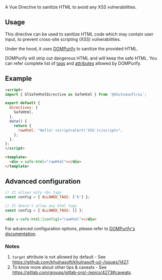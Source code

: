 A Vue Directive to sanitize HTML to avoid any XSS vulnerabilities.

## Usage

This directive can be used to sanitize HTML code which may contain user input, to prevent cross-site
scripting (XSS) vulnerabilities.

Under the hood, it uses [DOMPurify](https://github.com/cure53/DOMPurify) to sanitize the provided HTML.

DOMPurify will strip out dangerous HTML and will keep the safe HTML. You can refer complete list of
[tags][1] and [attributes][2] allowed by DOMPurify.

[1]: https://github.com/cure53/DOMPurify/blob/main/src/tags.js
[2]: https://github.com/cure53/DOMPurify/blob/main/src/attrs.js

## Example

```html
<script>
import { GlSafeHtmlDirective as SafeHtml } from '@khulnasoft/ui';

export default {
  directives: {
    SafeHtml,
  },
  data() {
    return {
      rawHtml: "Hello! <script>alert('XSS')</script>",
    };
  },
};
</script>

<template>
  <div v-safe-html="rawHtml"></div>
</template>
```

## Advanced configuration

```js
// It allows only <b> tags
const config = { ALLOWED_TAGS: ['b'] };

// It doesn't allow any html tags
const config = { ALLOWED_TAGS: [] };
```

```html
<div v-safe-html:[config]="rawHtml"></div>
```

For advanced configuration options, please refer to [DOMPurify's documentation](https://github.com/cure53/DOMPurify#can-i-configure-dompurify).

### Notes

1. `target` attribute is not allowed by default - See <https://github.com/khulnasoft/khulnasoft-ui/-/issues/1427>.
1. To know more about other tips & caveats - See <https://gitlab.com/groups/gitlab-org/-/epics/4273#caveats>.

